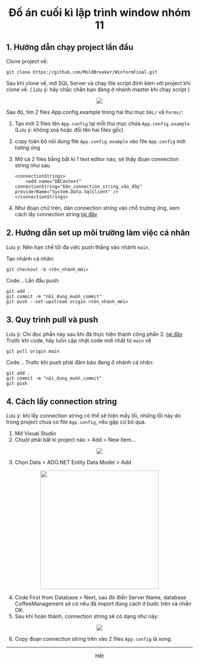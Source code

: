 
<h1 align="center">Đồ án cuối kì lập trình window nhóm 11</h1>

## 1. Hướng dẫn chạy project lần đầu
Clone project về:

    git clone https://github.com/MoldBreaker/WinformFinal.git

Sau khi clone về, mở SQL Server và chạy file script đính kèm với project khi clone về. ( Lưu ý: hãy chắc chắn bạn đang ở nhánh master khi chạy script )

<p align="center">
<img src="https://res.cloudinary.com/dhbe3yp0y/image/upload/v1696664986/samples/Screenshot_2023-10-07_144809_xzkbt1.png" >
</img>
</p>
 
Sau đó, tìm 2 files App.config.example trong hai thư mục `DAL/` và `Forms/`:

 1. Tạo mới 2 files tên `App.config` tại mỗi thư mục chứa 	`App.config.example`  (Lưu ý: không xoá hoặc đổi tên hai files gốc)
 2. copy toàn bộ nội dung file `App.config.example` vào file `App.config` mới tương ứng
 3. Mở cả 2 files bằng bất kì 1 text editor nào, sẽ thấy đoạn connection string như sau

		<connectionStrings>
			<add name="DBContext" connectionString="Dán_connection_string_vào_đây" providerName="System.Data.SqlClient" />
		</connectionStrings>

 4. Như đoạn chữ trên, dán connection string vào chỗ trương ứng, xem cách lấy connection string [tại đây](https://github.com/MoldBreaker/WinformFinal#4-c%C3%A1ch-l%E1%BA%A5y-connection-string)

## 2. Hướng dẫn set up môi trường làm việc cá nhân
Lưu ý: Nên hạn chế tối đa việc push thẳng vào nhánh `main`. 

Tạo nhánh cá nhân:

    git checkout -b <tên_nhánh_mới>
     
 Code...
 Lần đầu push:
 
    git add .
    git commit -m "nội_dung_muốn_commit"
    git push --set-upstream origin <tên_nhánh_mới>

## 3. Quy trình pull và push
Lưu ý: Chỉ đọc phần này sau khi đã thực hiện thành công phần 2. [tại đây](https://github.com/MoldBreaker/WinformFinal#2-h%C6%B0%E1%BB%9Bng-d%E1%BA%ABn-set-up-m%C3%B4i-tr%C6%B0%E1%BB%9Dng-l%C3%A0m-vi%E1%BB%87c-c%C3%A1-nh%C3%A2n)
<br>
Trước khi code, hãy luôn cập nhật code mới nhất từ `main` về

    git pull origin main
    
  Code...
  Trước khi push phải đảm bảo đang ở nhánh cá nhân:
  
    git add .
    git commit -m "nội_dung_muốn_commit"
    git push

## 4. Cách lấy connection string

Lưu ý: khi lấy connection string có thể sẽ hiện mấy lỗi, những lỗi này do trong project chưa có file `App.config`, nếu gặp cứ bỏ qua.
 1. Mở Visual Studio
 2. Chuột phải bất kì project nào > Add > New Item...
<p align="center">
<img src="https://res.cloudinary.com/dhbe3yp0y/image/upload/v1696665613/samples/Screenshot_2023-10-07_145911_fgdpvb.png" >
</img>
</p>

 3. Chọn Data > ADO.NET Entity Data Model > Add
<p align="center">
<img src="https://res.cloudinary.com/dhbe3yp0y/image/upload/v1696665803/samples/Screenshot_2023-10-07_150242_csfm1z.png" width="320px" >
</img>
</p>

 4. Code First from Database > Next, sau đó điền Server Name, database CoffeeManagement sẽ có nếu đã import đúng cách ở bước trên và nhấn OK.
 5. Sau khi hoàn thành, connection string sẽ có dạng như này:
<p align="center">
<img src="https://res.cloudinary.com/dhbe3yp0y/image/upload/v1696666678/samples/Screenshot_2023-10-07_151714_zlalod.png" >
</img>
</p>

 6. Copy đoạn connection string trên vào 2 files `App.config` là xong.
<hr>
<p align="center">Hết</p>

 



 

  
